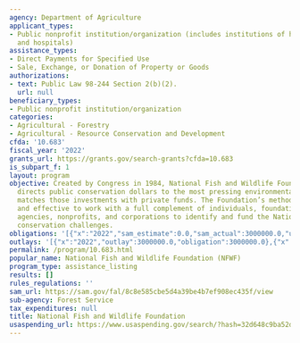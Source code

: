 ```yaml
---
agency: Department of Agriculture
applicant_types:
- Public nonprofit institution/organization (includes institutions of higher education
  and hospitals)
assistance_types:
- Direct Payments for Specified Use
- Sale, Exchange, or Donation of Property or Goods
authorizations:
- text: Public Law 98-244 Section 2(b)(2).
  url: null
beneficiary_types:
- Public nonprofit institution/organization
categories:
- Agricultural - Forestry
- Agricultural - Resource Conservation and Development
cfda: '10.683'
fiscal_year: '2022'
grants_url: https://grants.gov/search-grants?cfda=10.683
is_subpart_f: 1
layout: program
objective: Created by Congress in 1984, National Fish and Wildlife Foundation (NFWF)
  directs public conservation dollars to the most pressing environmental needs and
  matches those investments with private funds. The Foundation’s method is simple
  and effective to work with a full complement of individuals, foundations, government
  agencies, nonprofits, and corporations to identify and fund the Nation’s most intractable
  conservation challenges.
obligations: '[{"x":"2022","sam_estimate":0.0,"sam_actual":3000000.0,"usa_spending_actual":3350000.0},{"x":"2023","sam_estimate":3350000.0,"sam_actual":0.0,"usa_spending_actual":3327512.99},{"x":"2024","sam_estimate":0.0,"sam_actual":0.0,"usa_spending_actual":200000.0}]'
outlays: '[{"x":"2022","outlay":3000000.0,"obligation":3000000.0},{"x":"2023","outlay":3582075.41,"obligation":2977512.99},{"x":"2024","outlay":0.0,"obligation":200000.0}]'
permalink: /program/10.683.html
popular_name: National Fish and Wildlife Foundation (NFWF)
program_type: assistance_listing
results: []
rules_regulations: ''
sam_url: https://sam.gov/fal/8c8e585cbe5d4a39be4b7ef908ec435f/view
sub-agency: Forest Service
tax_expenditures: null
title: National Fish and Wildlife Foundation
usaspending_url: https://www.usaspending.gov/search/?hash=32d648c9ba52ddf4ae2b9785af7c7f53
---
```

